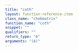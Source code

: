 ```yaml
---
title: "coth"
layout: function-reference-item
class_name: "chebmatrix"
function_name: "coth"
snippet: ""
qualifiers: ""
return_type: "A"
arguments: "(A)"
---
```


<pre class="help-text"></pre>